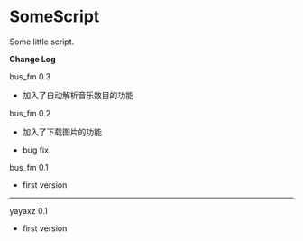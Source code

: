 SomeScript
==========

Some little script.

**Change Log**

bus_fm 0.3

- 加入了自动解析音乐数目的功能

bus_fm 0.2 

- 加入了下载图片的功能
 
- bug fix

bus_fm 0.1 

- first version 

----------

yayaxz 0.1

- first version
